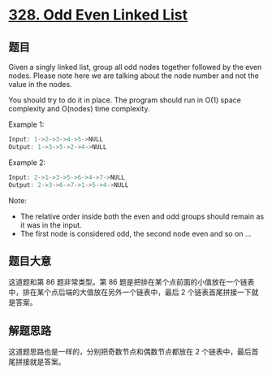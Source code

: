 # [328. Odd Even Linked List](https://leetcode.com/problems/odd-even-linked-list/)

## 题目

Given a singly linked list, group all odd nodes together followed by the even nodes. Please note here we are talking about the node number and not the value in the nodes.

You should try to do it in place. The program should run in O(1) space complexity and O(nodes) time complexity.

Example 1:

```c
Input: 1->2->3->4->5->NULL
Output: 1->3->5->2->4->NULL
```

Example 2:

```c
Input: 2->1->3->5->6->4->7->NULL
Output: 2->3->6->7->1->5->4->NULL
```

Note:

- The relative order inside both the even and odd groups should remain as it was in the input.
- The first node is considered odd, the second node even and so on ...

## 题目大意

这道题和第 86 题非常类型。第 86 题是把排在某个点前面的小值放在一个链表中，排在某个点后端的大值放在另外一个链表中，最后 2 个链表首尾拼接一下就是答案。

## 解题思路

这道题思路也是一样的，分别把奇数节点和偶数节点都放在 2 个链表中，最后首尾拼接就是答案。
